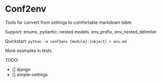 # Conf2env

Tools for convert from settings to comfortable markdown table. 

Support: enums, pydantic: nested models, env_prefix, env_nested_delimiter

Quickstart: `python -m conf2env {module}:{object} > env.md`

More examples in tests

TODO:
- [] django
- [] simple-settings

